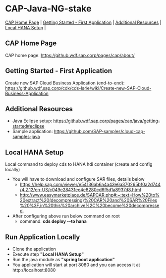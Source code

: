 # CAP-Java-NG-stake
[CAP Home Page](#cap-home-page) | [Getting Started - First Application](#getting-started---first-application) | [Additional Resources](#additional-resources) | [Local HANA Setup](#local-hana-setup) |


## CAP Home Page
CAP home page: https://github.wdf.sap.corp/pages/cap/about/

## Getting Started - First Application
Create new SAP Cloud Business Application (end-to-end): https://github.wdf.sap.corp/cdx/cds-ls4e/wiki/Create-new-SAP-Cloud-Business-Application

## Additional Resources
- Java Eclipse setup: https://github.wdf.sap.corp/pages/cap/java/getting-started#eclipse </br>
-	Sample application: https://github.com/SAP-samples/cloud-cap-samples-java

## Local HANA Setup
Local command to deploy cds to HANA hdi container (create and config locally)
- You will have to download and configure SAR files, details below </br>
  - https://help.sap.com/viewer/e54136ab6a4a43e6a370265bf0a2d744/4.2.12/en-US/c049e28431ee4e8280cd6f5d1a8937d8.html
  - http://www.easymarketplace.de/SAPCAR.php#:~:text=How%20to%20extract%20(decompressing)%20CAR%20and%20SAR%20Files%20%3F,in%20this%20archive%2C%20become%20decompressed.
- After configuring above run below command on root
  - command: **cds deploy --to hana**
  
## Run Application Locally
- Clone the application
- Execute step **"Local HANA Setup"**
- Run the java module as **"spring boot application"**
- You application will start at port 8080 and you can access it at http://localhost:8080
